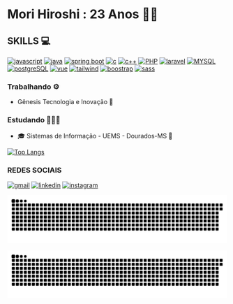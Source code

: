 # Mori Hiroshi : 23 Anos 👋🏼

## SKILLS 💻

[![javascript](	https://img.shields.io/badge/JavaScript-F7DF1E?style=for-the-badge&logo=javascript&logoColor=black)]()
[![java](https://img.shields.io/badge/Java-ED8B00?style=for-the-badge&logo=openjdk&logoColor=white)]()
[![spring boot](https://img.shields.io/badge/Spring-6DB33F?style=for-the-badge&logo=spring&logoColor=white)]()
[![c](https://img.shields.io/badge/C-00599C?style=for-the-badge&logo=c&logoColor=white)]()
[![c++](https://img.shields.io/badge/C%2B%2B-00599C?style=for-the-badge&logo=c%2B%2B&logoColor=white)]()
[![PHP](https://img.shields.io/badge/PHP-777BB4?style=for-the-badge&logo=php&logoColor=white)]()
[![laravel](https://img.shields.io/badge/Laravel-FF2D20?style=for-the-badge&logo=laravel&logoColor=white)]()
[![MYSQL](https://img.shields.io/badge/MySQL-00000F?style=for-the-badge&logo=mysql&logoColor=white)]()
[![postgreSQL](https://img.shields.io/badge/PostgreSQL-316192?style=for-the-badge&logo=postgresql&logoColor=white)]()
[![vue](https://img.shields.io/badge/Vue.js-35495E?style=for-the-badge&logo=vue.js&logoColor=4FC08D)]()
[![tailwind](https://img.shields.io/badge/Tailwind_CSS-38B2AC?style=for-the-badge&logo=tailwind-css&logoColor=white)]()
[![boostrap](https://img.shields.io/badge/Bootstrap-563D7C?style=for-the-badge&logo=bootstrap&logoColor=white)]()
[![sass](https://img.shields.io/badge/Sass-CC6699?style=for-the-badge&logo=sass&logoColor=white)]()

### Trabalhando ⚙️
- Gênesis Tecnologia e Inovação 🌌

### Estudando 👨🏻‍💻
- 🎓 Sistemas de Informação - UEMS - Dourados-MS 📍


[![Top Langs](https://github-readme-stats.vercel.app/api/top-langs/?username=MoriHiroshi0619&hide=batchfile,Hack,HTML,CSS&langs_count=10&hide_progress=false&theme=radical)](https://github.com/anuraghazra/github-readme-stats)

### REDES SOCIAIS

[![gmail](https://img.shields.io/badge/Gmail-D14836?style=for-the-badge&logo=gmail&logoColor=white)](mailto:anderson.hiro.c.m@gmail.com)
[![linkedin](https://img.shields.io/badge/LinkedIn-0077B5?style=for-the-badge&logo=linkedin&logoColor=white)](https://www.linkedin.com/in/anderson-hiroshi-mori-correia-bb0252250/)
[![instagram](https://img.shields.io/badge/Instagram-E4405F?style=for-the-badge&logo=instagram&logoColor=white)](https://www.instagram.com/mori_hiroshi_desu/)

<picture>
  <source media="(prefers-color-scheme: dark)" srcset="https://github.com/MoriHiroshi0619/MoriHiroshi0619/blob/output/github-contribution-grid-snake-dark.svg" />
  <source media="(prefers-color-scheme: light)" srcset="https://github.com/MoriHiroshi0619/MoriHiroshi0619/blob/output/github-contribution-grid-snake.svg" />
  <img alt="github-snake" src="https://github.com/MoriHiroshi0619/MoriHiroshi0619/blob/output/github-contribution-grid-snake.svg" />
</picture>

![Snake animation](https://github.com/MoriHiroshi0619/MoriHiroshi0619/blob/output/github-contribution-grid-snake.svg)
